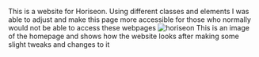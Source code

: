 This is a website for Horiseon. Using different classes and elements I was able to adjust and make this page more accessible for those who normally would not be able to access these webpages
![horiseon](https://user-images.githubusercontent.com/106777829/173721667-5397eacc-fad7-462a-83f5-bf97ee69a89f.PNG)
This is an image of the homepage and shows how the website looks after making some slight tweaks and changes to it
